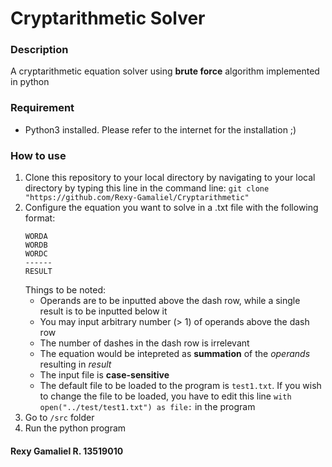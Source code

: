 # Cryptarithmetic Solver

### Description
A cryptarithmetic equation solver using **brute force** algorithm implemented in python

### Requirement
* Python3 installed. Please refer to the internet for the installation ;)

### How to use
1. Clone this repository to your local directory by navigating to your local directory by typing this line in the command line:
    `git clone "https://github.com/Rexy-Gamaliel/Cryptarithmetic"`
2. Configure the equation you want to solve in a .txt file with the following format:
   ```
   WORDA
   WORDB
   WORDC
   ------
   RESULT
   ```
   Things to be noted:
   * Operands are to be inputted above the dash row, while a single result is to be inputted below it
   * You may input arbitrary number (> 1) of operands above the dash row
   * The number of dashes in the dash row is irrelevant
   * The equation would be intepreted as **summation** of the *operands* resulting in *result*
   * The input file is **case-sensitive**
   * The default file to be loaded to the program is `test1.txt`. If you wish to change the file to be loaded, you have to edit this line `with open("../test/test1.txt") as file:` in the program
3. Go to `/src` folder
4. Run the python program


#### Rexy Gamaliel R. 13519010
